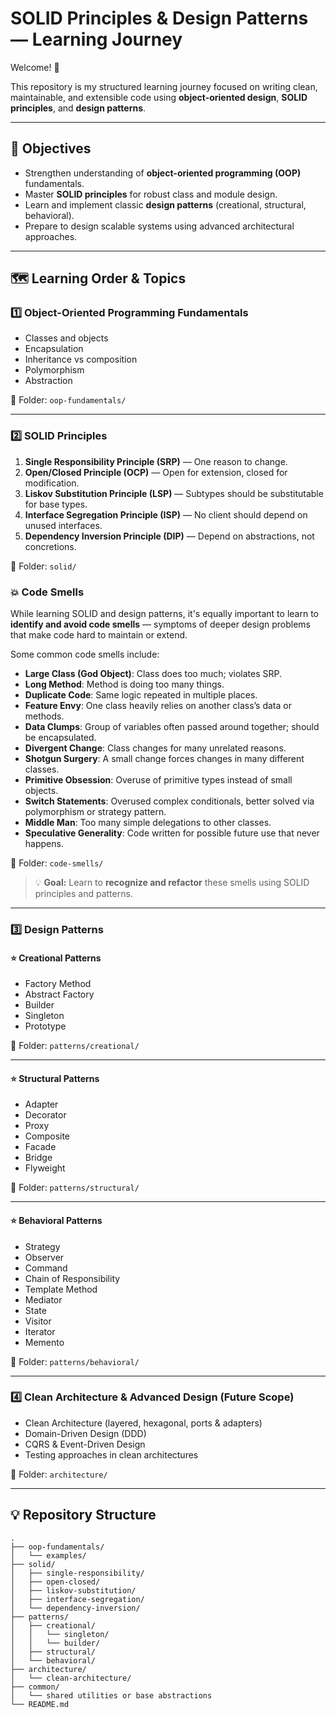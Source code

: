 # SOLID Principles & Design Patterns — Learning Journey

Welcome! 👋

This repository is my structured learning journey focused on writing clean, maintainable, and extensible code using **object-oriented design**, **SOLID principles**, and **design patterns**.

---

## 🎯 Objectives

- Strengthen understanding of **object-oriented programming (OOP)** fundamentals.
- Master **SOLID principles** for robust class and module design.
- Learn and implement classic **design patterns** (creational, structural, behavioral).
- Prepare to design scalable systems using advanced architectural approaches.

---

## 🗺️ Learning Order & Topics

### 1️⃣ Object-Oriented Programming Fundamentals

- Classes and objects
- Encapsulation
- Inheritance vs composition
- Polymorphism
- Abstraction

📁 Folder: `oop-fundamentals/`

---

### 2️⃣ SOLID Principles

1. **Single Responsibility Principle (SRP)** — One reason to change.
2. **Open/Closed Principle (OCP)** — Open for extension, closed for modification.
3. **Liskov Substitution Principle (LSP)** — Subtypes should be substitutable for base types.
4. **Interface Segregation Principle (ISP)** — No client should depend on unused interfaces.
5. **Dependency Inversion Principle (DIP)** — Depend on abstractions, not concretions.

📁 Folder: `solid/`

### 💥 Code Smells

While learning SOLID and design patterns, it's equally important to learn to **identify and avoid code smells** — symptoms of deeper design problems that make code hard to maintain or extend.

Some common code smells include:

- **Large Class (God Object)**: Class does too much; violates SRP.
- **Long Method**: Method is doing too many things.
- **Duplicate Code**: Same logic repeated in multiple places.
- **Feature Envy**: One class heavily relies on another class’s data or methods.
- **Data Clumps**: Group of variables often passed around together; should be encapsulated.
- **Divergent Change**: Class changes for many unrelated reasons.
- **Shotgun Surgery**: A small change forces changes in many different classes.
- **Primitive Obsession**: Overuse of primitive types instead of small objects.
- **Switch Statements**: Overused complex conditionals, better solved via polymorphism or strategy pattern.
- **Middle Man**: Too many simple delegations to other classes.
- **Speculative Generality**: Code written for possible future use that never happens.

📁 Folder: `code-smells/`

> 💡 **Goal:** Learn to **recognize and refactor** these smells using SOLID principles and patterns.

---

### 3️⃣ Design Patterns

#### ⭐ Creational Patterns

- Factory Method
- Abstract Factory
- Builder
- Singleton
- Prototype

📁 Folder: `patterns/creational/`

---

#### ⭐ Structural Patterns

- Adapter
- Decorator
- Proxy
- Composite
- Facade
- Bridge
- Flyweight

📁 Folder: `patterns/structural/`

---

#### ⭐ Behavioral Patterns

- Strategy
- Observer
- Command
- Chain of Responsibility
- Template Method
- Mediator
- State
- Visitor
- Iterator
- Memento

📁 Folder: `patterns/behavioral/`

---

### 4️⃣ Clean Architecture & Advanced Design (Future Scope)

- Clean Architecture (layered, hexagonal, ports & adapters)
- Domain-Driven Design (DDD)
- CQRS & Event-Driven Design
- Testing approaches in clean architectures

📁 Folder: `architecture/`

---

## 💡 Repository Structure

```plaintext
.
├── oop-fundamentals/
│   └── examples/
├── solid/
│   ├── single-responsibility/
│   ├── open-closed/
│   ├── liskov-substitution/
│   ├── interface-segregation/
│   └── dependency-inversion/
├── patterns/
│   ├── creational/
│   │   └── singleton/
│   │   └── builder/
│   ├── structural/
│   └── behavioral/
├── architecture/
│   └── clean-architecture/
├── common/
│   └── shared utilities or base abstractions
└── README.md
```
